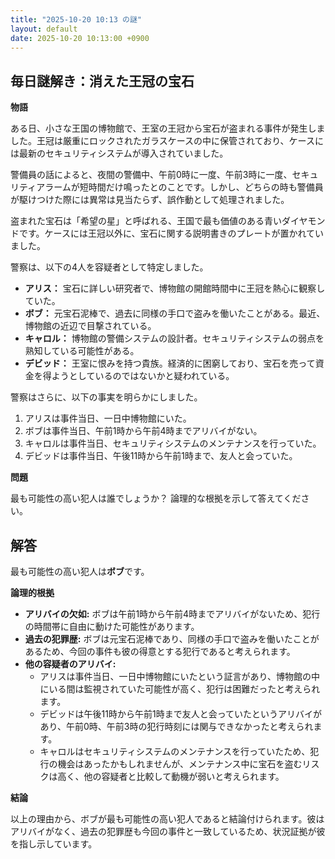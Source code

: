 ```yaml
---
title: "2025-10-20 10:13 の謎"
layout: default
date: 2025-10-20 10:13:00 +0900
---
```

## 毎日謎解き：消えた王冠の宝石

**物語**

ある日、小さな王国の博物館で、王室の王冠から宝石が盗まれる事件が発生しました。王冠は厳重にロックされたガラスケースの中に保管されており、ケースには最新のセキュリティシステムが導入されていました。

警備員の話によると、夜間の警備中、午前0時に一度、午前3時に一度、セキュリティアラームが短時間だけ鳴ったとのことです。しかし、どちらの時も警備員が駆けつけた際には異常は見当たらず、誤作動として処理されました。

盗まれた宝石は「希望の星」と呼ばれる、王国で最も価値のある青いダイヤモンドです。ケースには王冠以外に、宝石に関する説明書きのプレートが置かれていました。

警察は、以下の4人を容疑者として特定しました。

*   **アリス：** 宝石に詳しい研究者で、博物館の開館時間中に王冠を熱心に観察していた。
*   **ボブ：** 元宝石泥棒で、過去に同様の手口で盗みを働いたことがある。最近、博物館の近辺で目撃されている。
*   **キャロル：** 博物館の警備システムの設計者。セキュリティシステムの弱点を熟知している可能性がある。
*   **デビッド：** 王室に恨みを持つ貴族。経済的に困窮しており、宝石を売って資金を得ようとしているのではないかと疑われている。

警察はさらに、以下の事実を明らかにしました。

1.  アリスは事件当日、一日中博物館にいた。
2.  ボブは事件当日、午前1時から午前4時までアリバイがない。
3.  キャロルは事件当日、セキュリティシステムのメンテナンスを行っていた。
4.  デビッドは事件当日、午後11時から午前1時まで、友人と会っていた。

**問題**

最も可能性の高い犯人は誰でしょうか？ 論理的な根拠を示して答えてください。

## 解答

最も可能性の高い犯人は**ボブ**です。

**論理的根拠**

*   **アリバイの欠如:** ボブは午前1時から午前4時までアリバイがないため、犯行の時間帯に自由に動けた可能性があります。
*   **過去の犯罪歴:** ボブは元宝石泥棒であり、同様の手口で盗みを働いたことがあるため、今回の事件も彼の得意とする犯行であると考えられます。
*   **他の容疑者のアリバイ:**
    *   アリスは事件当日、一日中博物館にいたという証言があり、博物館の中にいる間は監視されていた可能性が高く、犯行は困難だったと考えられます。
    *   デビッドは午後11時から午前1時まで友人と会っていたというアリバイがあり、午前0時、午前3時の犯行時刻には関与できなかったと考えられます。
    *   キャロルはセキュリティシステムのメンテナンスを行っていたため、犯行の機会はあったかもしれませんが、メンテナンス中に宝石を盗むリスクは高く、他の容疑者と比較して動機が弱いと考えられます。

**結論**

以上の理由から、ボブが最も可能性の高い犯人であると結論付けられます。彼はアリバイがなく、過去の犯罪歴も今回の事件と一致しているため、状況証拠が彼を指し示しています。
